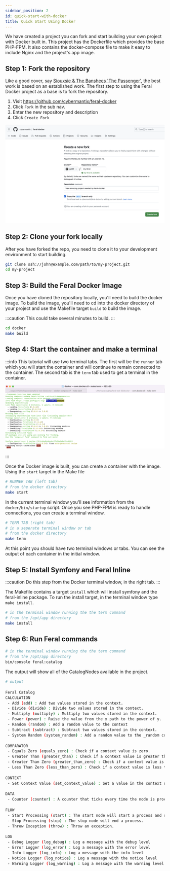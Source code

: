 ```yaml
---
sidebar_position: 2
id: quick-start-with-docker
title: Quick Start Using Docker
---
```


We have created a project you can fork and start building your own project with Docker built in.
This project has the Dockerfile which provides the base PHP-FPM. It also contains the docker-compose file
to make it easy to include Nginx and the project's app image. 

## Step 1: Fork the repository
Like a good cover, say [Siouxsie & The Banshees 'The Passenger'](https://www.youtube.com/watch?v=4nAON-MwUPY), the best work is based on an established work.
The first step to using the Feral Docker project as a base is to fork the repository.

1. Visit https://github.com/cybermantix/feral-docker
2. Click `Fork` in the sub nav.
3. Enter the new repository and description
4. Click `Create Fork`

![Image showing a feral docker fork](./img/feral-docker-fork.png "Image showing a fork of feral-docker")


## Step 2: Clone your fork locally

After you have forked the repo, you need to clone it to your development environment
to start building. 

```bash 
git clone ssh://john@example.com/path/to/my-project.git 
cd my-project 
```
## Step 3: Build the Feral Docker Image

Once you have cloned the repository locally, you'll need to build the docker image. To
build the image, you'll need to cd into the docker directory of your project and use the
Makefile target `build` to build the image.

:::caution
This could take several minutes to build.
:::

```bash 
cd docker
make build
```

## Step 4: Start the container and make a terminal

:::info
This tutorial will use two terminal tabs. The first will be the `runner` tab which you
will start the container and will continue to remain connected to the container. The
second tab is the `term` tab used to get a terminal in the container.

![Runner tab and term tab](./img/terminal-2-tabs.png "Showing two terminal tabs")

:::

Once the Docker image is built, you can create a container with the image. Using the 
`start` target in the Make file

```bash 
# RUNNER TAB (left tab)
# from the docker directory
make start
```

In the current terminal window you'll see information from the `docker/bin/startup` script. 
Once you see PHP-FPM is ready to handle connections, you can create a terminal window.

```bash 
# TERM TAB (right tab)
# in a seperate terminal window or tab
# from the docker directory
make term
```

At this point you should have two terminal windows or tabs. You can see the output of
each container in the initial window.

## Step 5: Install Symfony and Feral Inline

:::caution
Do this step from the Docker terminal window, in the right tab.
:::

The Makefile contains a target `install` which will install symfony and the feral-inline package.
To run the install target, in the terminal window type `make install`.

```bash 
# in the terminal window running the the term command
# from the /opt/app directory
make install
```

## Step 6: Run Feral commands

```bash 
# in the terminal window running the the term command
# from the /opt/app directory
bin/console feral:catalog
```

The output will show all of the CatalogNodes available in the project.

```bash 
# output

Feral Catalog
CALCULATION
 - Add (add) : Add two values stored in the context.
 - Divide (divide) : Divide two values stored in the context.
 - Multiply (multiply) : Multiply two values stored in the context.
 - Power (power) : Raise the value from the x path to the power of y.
 - Random (random) : Add a random value to the context
 - Subtract (subtract) : Subtract two values stored in the context.
 - System Random (system_random) : Add a random value to the _random context key

COMPARATOR
 - Equals Zero (equals_zero) : Check if a context value is zero.
 - Greater Than (greater_than) : Check if a context value is greater than a configuration value.
 - Greater Than Zero (greater_than_zero) : Check if a context value is greater than zero.
 - Less Than Zero (less_than_zero) : Check if a context value is less than zero.

CONTEXT
 - Set Context Value (set_context_value) : Set a value in the context using a value and a path to the location.

DATA
 - Counter (counter) : A counter that ticks every time the node is processed.

FLOW
 - Start Processing (start) : The start node will start a process and return an OK result.
 - Stop Processing (stop) : The stop node will end a process.
 - Throw Exception (throw) : Throw an exception.

LOG
 - Debug Logger (log_debug) : Log a message with the debug level
 - Error Logger (log_error) : Log a message with the error level
 - Info Logger (log_info) : Log a message with the info level
 - Notice Logger (log_notice) : Log a message with the notice level
 - Warning Logger (log_warning) : Log a message with the warning level

```